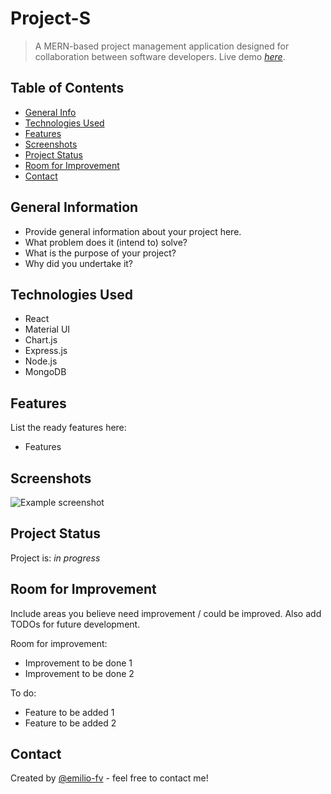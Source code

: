 # Project-S
> A MERN-based project management application designed for collaboration between software developers.
> Live demo [_here_](https://www.example.com). <!-- If you have the project hosted somewhere, include the link here. -->

## Table of Contents
* [General Info](#general-information)
* [Technologies Used](#technologies-used)
* [Features](#features)
* [Screenshots](#screenshots)
* [Project Status](#project-status)
* [Room for Improvement](#room-for-improvement)
* [Contact](#contact)
<!-- * [License](#license) -->


## General Information
- Provide general information about your project here.
- What problem does it (intend to) solve?
- What is the purpose of your project?
- Why did you undertake it?
<!-- You don't have to answer all the questions - just the ones relevant to your project. -->


## Technologies Used
- React
- Material UI
- Chart.js
- Express.js
- Node.js
- MongoDB


## Features
List the ready features here:
- Features


## Screenshots
![Example screenshot](./img/screenshot.png)
<!-- If you have screenshots you'd like to share, include them here. -->

<!-- 
## Setup
What are the project requirements/dependencies? Where are they listed? A requirements.txt or a Pipfile.lock file perhaps? Where is it located?

Proceed to describe how to install / setup one's local environment / get started with the project.


## Usage 
How does one go about using it?
Provide various use cases and code examples here.

`write-your-code-here`
-->

## Project Status
Project is: _in progress_ 


## Room for Improvement
Include areas you believe need improvement / could be improved. Also add TODOs for future development.

Room for improvement:
- Improvement to be done 1
- Improvement to be done 2

To do:
- Feature to be added 1
- Feature to be added 2


## Contact
Created by [@emilio-fv](https://github.com/emilio-fv) - feel free to contact me!
